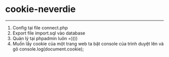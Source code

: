 # cookie-neverdie
-----------------------------------------------------------------
1. Config tại file connect.php
2. Export file import.sql vào database
3. Quản lý tại phpadmin luôn =))))
4. Muốn lấy cookie của một trang web ta bật console của trình duyệt lên và gõ console.log(document.cookie);
